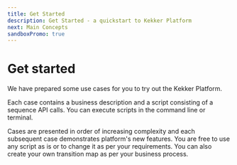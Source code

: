 ```yaml
---
title: Get Started
description: Get Started - a quickstart to Kekker Platform
next: Main Concepts
sandboxPromo: true
---
```


# Get started

We have prepared some use cases for you to try out the Kekker Platform.

Each case contains a business description and a script consisting of a sequence API calls. You can execute scripts in the command line or terminal. 

Cases are presented in order of increasing complexity and each subsequent case demonstrates platform's new features. You are free to use any script as is or to change it as per your requirements. You can also create your own transition map as per your business process.
